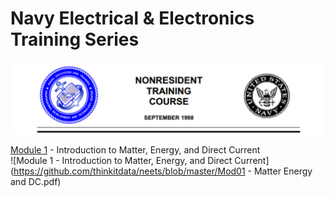 # Navy Electrical & Electronics Training Series

![NEETS](https://github.com/thinkitdata/neets/blob/master/neets.png)

<a href="Mod01 - Matter Energy and DC.pdf">Module 1</a> - Introduction to Matter, Energy, and Direct Current<br />
![Module 1 - Introduction to Matter, Energy, and Direct Current](https://github.com/thinkitdata/neets/blob/master/Mod01 - Matter Energy and DC.pdf)
